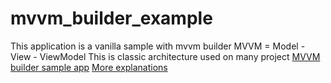 # mvvm_builder_example

This application is a vanilla sample with mvvm builder 
MVVM = Model - View - ViewModel 
This is classic architecture used on many project
[MVVM builder sample app](https://pub.dev/packages/mvvm_builder)
[More explanations](https://link.medium.com/3I9LV5SB12)

